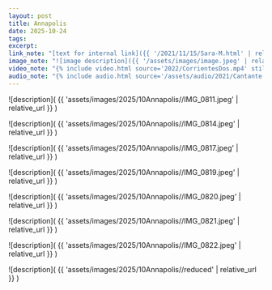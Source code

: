 ```yaml
---
layout: post
title: Annapolis
date: 2025-10-24
tags:
excerpt:
link_note: "[text for internal link]({{ '/2021/11/15/Sara-M.html' | relative_url }})"
image_note: "![image description]({{ '/assets/images/image.jpeg' | relative_url }})"
video_note: "{% include video.html source='2022/CorrientesDos.mp4' still='2022/CostaRica/CorrientesUno.png' %}"
audio_note: "{% include audio.html source='/assets/audio/2021/Cantante.m4a' %}"
---
```


![description](
  {{ 'assets/images/2025/10Annapolis//IMG_0811.jpeg' | relative_url }}
)

![description](
  {{ 'assets/images/2025/10Annapolis//IMG_0814.jpeg' | relative_url }}
)

![description](
  {{ 'assets/images/2025/10Annapolis//IMG_0817.jpeg' | relative_url }}
)

![description](
  {{ 'assets/images/2025/10Annapolis//IMG_0819.jpeg' | relative_url }}
)

![description](
  {{ 'assets/images/2025/10Annapolis//IMG_0820.jpeg' | relative_url }}
)

![description](
  {{ 'assets/images/2025/10Annapolis//IMG_0821.jpeg' | relative_url }}
)

![description](
  {{ 'assets/images/2025/10Annapolis//IMG_0822.jpeg' | relative_url }}
)

![description](
  {{ 'assets/images/2025/10Annapolis//reduced' | relative_url }}
)

